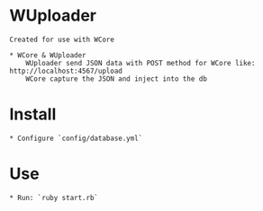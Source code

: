 # WUploader
	
	Created for use with WCore

	* WCore & WUploader
		WUploader send JSON data with POST method for WCore like: http://localhost:4567/upload
		WCore capture the JSON and inject into the db

# Install

	* Configure `config/database.yml`

# Use
	
	* Run: `ruby start.rb`

